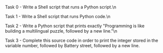 Task 0 - Write a Shell script that runs a Python script.\n

Task 1 - Write a Shell script that runs Python code.\n

Task 2 - Write a Python script that prints exactly "Programming is like building a multilingual puzzle, followed by a new line."\n

Task 3 - Complete this source code in order to print the integer stored in the variable number, followed by Battery street, followed by a new line.


